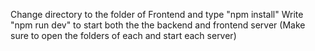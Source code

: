 Change directory to the folder of Frontend and type "npm install"
Write "npm run dev" to start both the the backend and frontend server (Make sure to open the folders of each and start each server)
